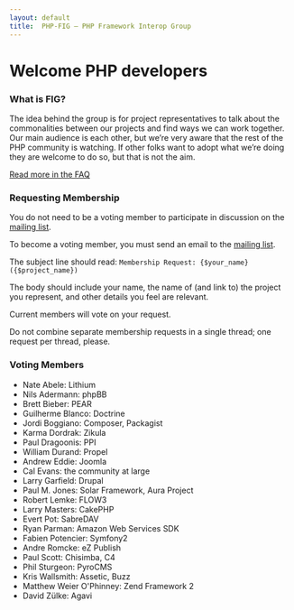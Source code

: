```yaml
---
layout: default
title:  PHP-FIG — PHP Framework Interop Group
---
```

# Welcome PHP developers


### What is FIG?

The idea behind the group is for project representatives to talk about the
commonalities between our projects and find ways we can work together. Our main
audience is each other, but we’re very aware that the rest of the PHP community
is watching. If other folks want to adopt what we’re doing they are welcome to
do so, but that is not the aim.

[Read more in the FAQ](/faq/)


### Requesting Membership

You do not need to be a voting member to participate in discussion on the [mailing list][mailing-list].

To become a voting member, you must send an email to the [mailing list][mailing-list].

  [mailing-list]: https://groups.google.com/forum/?fromgroups#!forum/php-fig

The subject line should read: `Membership Request: {$your_name} ({$project_name})`

The body should include your name, the name of (and link to) the project you represent, and other details you feel are relevant.

Current members will vote on your request.

Do not combine separate membership requests in a single thread; one request per thread, please.


### Voting Members

 * Nate Abele: Lithium
 * Nils Adermann: phpBB
 * Brett Bieber: PEAR
 * Guilherme Blanco: Doctrine
 * Jordi Boggiano: Composer, Packagist
 * Karma Dordrak: Zikula
 * Paul Dragoonis: PPI
 * William Durand: Propel
 * Andrew Eddie: Joomla
 * Cal Evans: the community at large
 * Larry Garfield: Drupal
 * Paul M. Jones: Solar Framework, Aura Project
 * Robert Lemke: FLOW3
 * Larry Masters: CakePHP
 * Evert Pot: SabreDAV
 * Ryan Parman: Amazon Web Services SDK
 * Fabien Potencier: Symfony2
 * Andre Romcke: eZ Publish
 * Paul Scott: Chisimba, C4
 * Phil Sturgeon: PyroCMS
 * Kris Wallsmith: Assetic, Buzz
 * Matthew Weier O'Phinney: Zend Framework 2
 * David Zülke: Agavi
